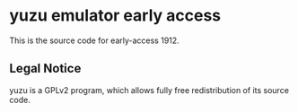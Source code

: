 yuzu emulator early access
=============

This is the source code for early-access 1912.

## Legal Notice

yuzu is a GPLv2 program, which allows fully free redistribution of its source code.